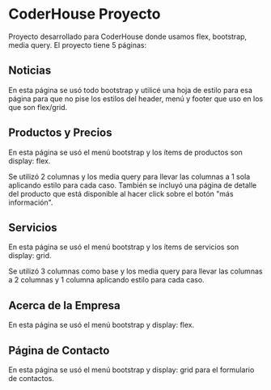 # CoderHouse Proyecto

Proyecto desarrollado para CoderHouse donde usamos flex, bootstrap, media query. El proyecto tiene 5 páginas:

## Noticias

En esta página se usó todo bootstrap y utilicé una hoja de estilo para esa página para que no pise los estilos del header, menú y footer que uso en los que son flex/grid.

## Productos y Precios

En esta página se usó el menú bootstrap y los ítems de productos son display: flex.

Se utilizó 2 columnas y los media query para llevar las columnas a 1 sola aplicando estilo para cada caso. También se incluyó una página de detalle del producto que está disponible al hacer click sobre el botón "más información".

## Servicios

En esta página se usó el menú bootstrap y los ítems de servicios son display: grid.

Se utilizó 3 columnas como base y los media query para llevar las columnas a 2 columnas y 1 columna aplicando estilo para cada caso.

## Acerca de la Empresa

En esta página se usó el menú bootstrap y display: flex.

## Página de Contacto

En esta página se usó el menú bootstrap y display: grid para el formulario de contactos.
